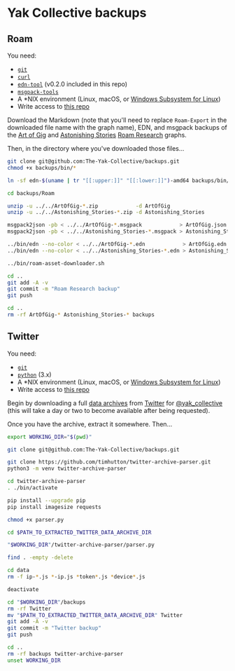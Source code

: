 # Yak Collective backups

## Roam

You need:

- [`git`](https://git-scm.com/)
- [`curl`](https://curl.se/)
- [`edn-tool`](https://github.com/greglook/edn-tool) (v0.2.0 included in this repo)
- [`msgpack-tools`](https://github.com/ludocode/msgpack-tools)
- A \*NIX environment (Linux, macOS, or [Windows Subsystem for Linux](https://learn.microsoft.com/en-us/windows/wsl/install))
- Write access to [this repo](https://github.com/The-Yak-Collective/backups)

Download the Markdown (note that you'll need to replace `Roam-Export` in the downloaded file name with the graph name), EDN, and msgpack backups of the [Art of Gig](https://roamresearch.com/#/app/ArtOfGig/search) and [Astonishing Stories](https://roamresearch.com/#/app/Astonishing_Stories/search) [Roam Research](https://roamresearch.com/) graphs.

Then, in the directory where you've downloaded those files...

```bash
git clone git@github.com:The-Yak-Collective/backups.git
chmod +x backups/bin/*

ln -sf edn-$(uname | tr "[[:upper:]]" "[[:lower:]]")-amd64 backups/bin/edn

cd backups/Roam

unzip -u ../../ArtOfGig-*.zip            -d ArtOfGig
unzip -u ../../Astonishing_Stories-*.zip -d Astonishing_Stories

msgpack2json -pb < ../../ArtOfGig-*.msgpack            > ArtOfGig.json
msgpack2json -pb < ../../Astonishing_Stories-*.msgpack > Astonishing_Stories.json

../bin/edn --no-color < ../../ArtOfGig-*.edn            > ArtOfGig.edn
../bin/edn --no-color < ../../Astonishing_Stories-*.edn > Astonishing_Stories.edn

../bin/roam-asset-downloader.sh

cd ..
git add -A -v
git commit -m "Roam Research backup"
git push

cd ..
rm -rf ArtOfGig-* Astonishing_Stories-* backups
```

## Twitter

You need:

- [`git`](https://git-scm.com/)
- [`python`](https://www.python.org/) (3.x)
- A \*NIX environment (Linux, macOS, or [Windows Subsystem for Linux](https://learn.microsoft.com/en-us/windows/wsl/install))
- Write access to [this repo](https://github.com/The-Yak-Collective/backups)

Begin by downloading a full [data archives](https://twitter.com/settings/download_your_data) from [Twitter](https://twitter.com) for [@yak_collective](https://twitter.com/yak_collective) (this will take a day or two to become available after being requested).

Once you have the archive, extract it somewhere. Then...

```bash
export WORKING_DIR="$(pwd)"

git clone git@github.com:The-Yak-Collective/backups.git

git clone https://github.com/timhutton/twitter-archive-parser.git
python3 -m venv twitter-archive-parser

cd twitter-archive-parser
. ./bin/activate

pip install --upgrade pip
pip install imagesize requests

chmod +x parser.py

cd $PATH_TO_EXTRACTED_TWITTER_DATA_ARCHIVE_DIR

"$WORKING_DIR"/twitter-archive-parser/parser.py

find . -empty -delete

cd data
rm -f ip-*.js *-ip.js *token*.js *device*.js

deactivate

cd "$WORKING_DIR"/backups
rm -rf Twitter
mv "$PATH_TO_EXTRACTED_TWITTER_DATA_ARCHIVE_DIR" Twitter
git add -A -v
git commit -m "Twitter backup"
git push

cd ..
rm -rf backups twitter-archive-parser
unset WORKING_DIR
```
